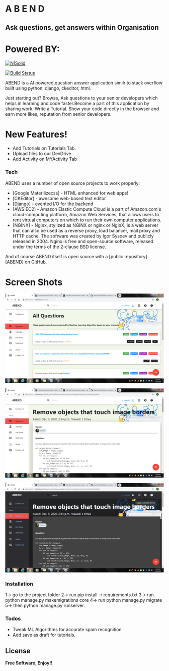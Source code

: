 # A B E N D
## Ask questions, get answers within Organisation
# Powered BY:
[![N|Solid](https://static.djangoproject.com/img/logos/django-logo-positive.svg)](https://www.djangoproject.com/)

[![Build Status](https://travis-ci.org/joemccann/dillinger.svg?branch=master)](https://travis-ci.org/joemccann/dillinger)

ABEND is a AI powered,question answer application similr to stack overflow built using python, django, ckeditor, html.

Just starting out? Browse, Ask questions to your senior developers which helps in learning and code faster.Become a part of this application by sharing work. Write a Tutorial. Show your code directly in the browser and earn more likes, reputation from senior developers.

# New Features!

  - Add Tutorials on Tutorials Tab.
  - Upload files to our DevDrive.
  - Add Activity on MYActivity Tab

### Tech

ABEND uses a number of open source projects to work properly:

* [Google Materilizecss] - HTML enhanced for web apps!
* [CKEditor] - awesome web-based text editor
* [Django] - evented I/O for the backend
* [AWS EC2] - Amazon Elastic Compute Cloud is a part of Amazon.com's cloud-computing platform, Amazon Web Services, that allows users to rent virtual computers on which to run their own computer applications.
* [NGINX] - Nginx, stylized as NGINX or nginx or NginX, is a web server that can also be used as a reverse proxy, load balancer, mail proxy and HTTP cache. The software was created by Igor Sysoev and publicly released in 2004. Nginx is free and open-source software, released under the terms of the 2-clause BSD license.

And of course ABEND itself is open source with a [public repository][ABEND]
 on GitHub.

# Screen Shots
![alt text](https://github.com/chandusanjith/Abendv2/blob/master/static/images/fe.png?raw=true)

![alt text](https://github.com/chandusanjith/Abendv2/blob/master/static/images/light2.png?raw=true)

![alt text](https://github.com/chandusanjith/Abendv2/blob/master/static/images/dark2.png?raw=true)

### Installation

1-> go to the project folder
2-> run pip install -r requirements.txt
3-> run python manage.py makemigrations core
4-> run python manage.py migrate
5-> then python manage.py runserver.

### Todos

 - Tweak ML Algorithms for accurate spam recognition
 - Add save as draft for tutorials.

License
----
**Free Software, Enjoy!!**

